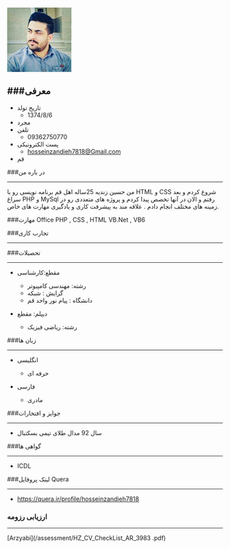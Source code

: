 

![Logo](https://github.com/hosseinzandieh/hosseinzandieh.github.io/blob/master/123.png)

###معرفی
---

+ تاریخ تولد   
  - 1374/8/6
+  مجرد 
+  تلفن 
     - 09362750770
 +  پست الکترونیکی
      -  hosseinzandieh7818@Gmail.com
 +  قم 


###در باره من

---

من حسین زندیه 25ساله اهل قم برنامه نویسی رو با HTML و CSS شروع کردم و بعد سراغ PHP و MySql رفتم و الان در آنها تخصص پیدا کردم و پروژه های متعددی رو در زمینه های مختلف انجام دادم . علاقه مند به پیشرفت کاری و یادگیری مهارت های خاص.


###مهارت
Office
PHP , CSS , HTML
VB.Net , VB6


###تجارب کاری

---

 

###تحصیلات

---


  + مقطع:کارشناسی
    - رشته: مهندسی کامپیوتر
    - گرایش : شبکه
    - دانشگاه : پیام نور واحد قم
	
	
  + دیپلم: مقطع
    - رشته: ریاضی فیزیک
    

 
###زبان ها
    
---
    
  +  انگلیسی
     - حرفه ای
 
  + فارسی
    - مادری


###جوایز و افتخارات

---

  + سال 92 مدال طلای تیمی بسکتبال
   
 
 ###گواهی ها
 
---

   + ICDL
    
    
###لینک پروفایل Quera

---

   +  https://quera.ir/profile/hosseinzandieh7818
 
 
 
 ### ارزیابی رزومه

---

[Arzyabi](/assessment/HZ_CV_CheckList_AR_3983 .pdf)
